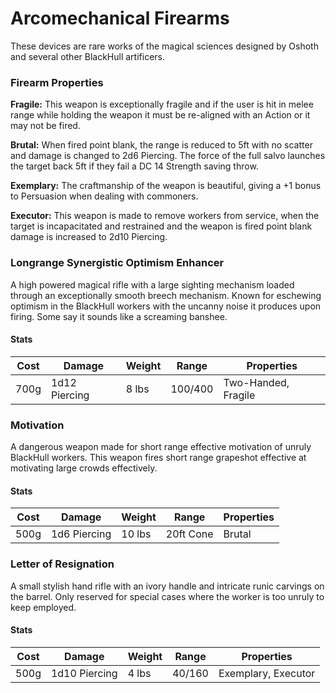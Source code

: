 # Arcomechanical Firearms

These devices are rare works of the magical sciences designed by Oshoth and several other BlackHull artificers.

### Firearm Properties

**Fragile:** This weapon is exceptionally fragile and if the user is hit in melee range while holding the weapon it must be re-aligned with an Action or it may not be fired.

**Brutal:** When fired point blank, the range is reduced to 5ft with no scatter and damage is changed to 2d6 Piercing. The force of the full salvo launches the target back 5ft if they fail a DC 14 Strength saving throw.

**Exemplary:** The craftmanship of the weapon is beautiful, giving a +1 bonus to Persuasion when dealing with commoners.

**Executor:** This weapon is made to remove workers from service, when the target is incapacitated and restrained and the weapon is fired point blank damage is increased to 2d10 Piercing.  


### Longrange Synergistic Optimism Enhancer
A high powered magical rifle with a large sighting mechanism loaded through an exceptionally smooth breech mechanism. Known for eschewing optimism in the BlackHull workers with the uncanny noise it produces upon firing. Some say it sounds like a screaming banshee.

#### Stats

Cost | Damage | Weight | Range | Properties
--- | --- | --- | --- | ---
700g  | 1d12 Piercing | 8 lbs | 100/400 | Two-Handed, Fragile

### Motivation
A dangerous weapon made for short range effective motivation of unruly BlackHull workers. This weapon fires short range grapeshot effective at motivating large crowds effectively.

#### Stats

Cost | Damage | Weight | Range | Properties
--- | --- | --- | --- | ---
500g | 1d6 Piercing | 10 lbs | 20ft Cone | Brutal

### Letter of Resignation
A small stylish hand rifle with an ivory handle and intricate runic carvings on the barrel. Only reserved for special cases where the worker is too unruly to keep employed.

#### Stats

Cost | Damage | Weight | Range | Properties
--- | --- | --- | --- | ---
500g | 1d10 Piercing | 4 lbs | 40/160 | Exemplary, Executor

